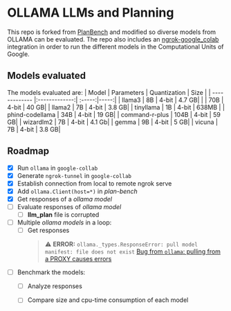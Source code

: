 # OLLAMA LLMs and Planning

This repo is forked from [PlanBench](https://github.com/harshakokel/PlanBench) and modified so diverse models from OLLAMA can be evaluated. The repo also includes an [ngrok-google_colab](ollama_collab_ngrok.ipynb) integration in order to run the different models in the Computational Units of Google.

<!-- Models -->
## Models evaluated
The models evaluated are:
| Model        | Parameters           | Quantization  | Size |
| ------------- |:-------------:| :-----:|-----:|
| llama3      | 8B | 4-bit | 4.7 GB|
|       | 70B | 4-bit | 40 GB|
| llama2      | 7B | 4-bit | 3.8 GB| 
| tinyllama      | 1B | 4-bit | 638MB |
| phind-codellama      | 34B | 4-bit | 19 GB|
| command-r-plus      | 104B | 4-bit | 59 GB|
| wizardlm2      | 7B | 4-bit | 4.1 Gb|
| gemma      | 9B | 4-bit | 5 GB|
| vicuna      | 7B | 4-bit | 3.8 GB|


<!-- ROADMAP -->
## Roadmap
- [x] Run `ollama` in `google-collab`
- [x] Generate `ngrok-tunnel` in `google-collab`
- [x] Establish connection from local to remote ngrok serve
- [x] Add `ollama.Client(host=*)` in *plan-bench*
- [x] Get responses of a *ollama model*
- [ ] Evaluate responses of *ollama model*
  - [ ] **llm_plan** file is corrupted
     
- [ ] Multiple *ollama models* in a loop:
  - [ ] Get responses
      > :warning: **ERROR:** `ollama._types.ResponseError: pull model manifest: file does not exist`
      [Bug from `ollama`: pulling from a PROXY causes errors](https://github.com/ollama/ollama/issues/1417)

- [ ] Benchmark the models:
  - [ ] Analyze responses
  - [ ] Compare size and cpu-time consumption of each model 





